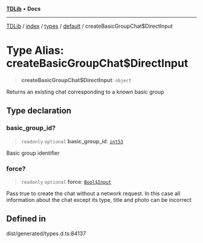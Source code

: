 [**TDLib**](../../../../../../README.md) • **Docs**

***

[TDLib](../../../../../../modules.md) / [index](../../../../../README.md) / [types](../../../README.md) / [default](../README.md) / createBasicGroupChat$DirectInput

# Type Alias: createBasicGroupChat$DirectInput

> **createBasicGroupChat$DirectInput**: `object`

Returns an existing chat corresponding to a known basic group

## Type declaration

### basic\_group\_id?

> `readonly` `optional` **basic\_group\_id**: [`int53`](int53-1.md)

Basic group identifier

### force?

> `readonly` `optional` **force**: [`Bool$Input`](Bool$Input.md)

Pass true to create the chat without a network request. In this case all information about the chat except its type, title and photo can be incorrect

## Defined in

dist/generated/types.d.ts:84137
